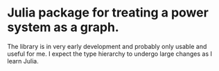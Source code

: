 # Julia package for treating a power system as a graph.
The library is in very early development and probably only usable and useful for me. I expect the type hierarchy to undergo large changes as I learn Julia.

